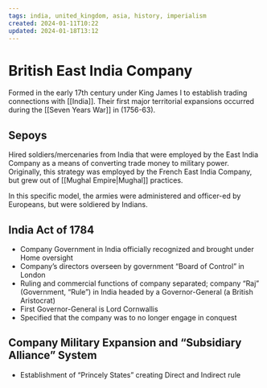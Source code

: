 ```yaml
---
tags: india, united_kingdom, asia, history, imperialism
created: 2024-01-11T10:22
updated: 2024-01-18T13:12
---
```


# British East India Company

Formed in the early 17th century under King James I to establish trading connections with [[India]]. Their first major territorial expansions occurred during the [[Seven Years War]] in (1756-63).

## Sepoys

Hired soldiers/mercenaries from India that were employed by the East India Company as a means of converting trade money to military power. Originally, this strategy was employed by the French East India Company, but grew out of [[Mughal Empire|Mughal]] practices.

In this specific model, the armies were administered and officer-ed by Europeans, but were soldiered by Indians.

## India Act of 1784

- Company Government in India officially recognized and brought under Home oversight
- Company’s directors overseen by government “Board of Control” in London
- Ruling and commercial functions of company separated; company “Raj” (Government, “Rule”) in India headed by a Governor-General (a British Aristocrat)
- First Governor-General is Lord Cornwallis
- Specified that the company was to no longer engage in conquest

## Company Military Expansion and “Subsidiary Alliance” System

- Establishment of “Princely States” creating Direct and Indirect rule